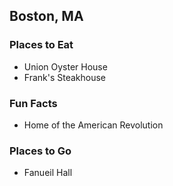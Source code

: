 ## Boston, MA

### Places to Eat
- Union Oyster House
- Frank's Steakhouse

### Fun Facts
- Home of the American Revolution

### Places to Go
- Fanueil Hall
